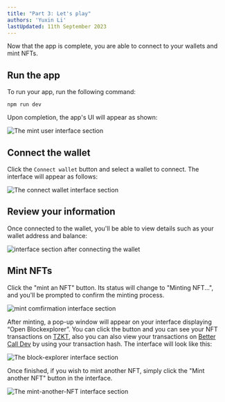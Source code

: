 ```yaml
---
title: "Part 3: Let's play"
authors: 'Yuxin Li'
lastUpdated: 11th September 2023
---
```


Now that the app is complete, you are able to connect to your wallets and mint NFTs.

## Run the app

To run your app, run the following command:
```
npm run dev
```

Upon completion, the app's UI will appear as shown:

![The mint user interface section](/img/tutorials/mint-ui.png "Mint UI")

## Connect the wallet

Click the `Connect wallet` button and select a wallet to connect. The interface will appear as follows:

![The connect wallet interface section](/img/tutorials/wallet-ui.png "Wallet UI")


## Review your information

Once connected to the wallet, you'll be able to view details such as your wallet address and balance:

![interface section after connecting the wallet](/img/tutorials/info-ui.png "Info UI")


## Mint NFTs

Click the "mint an NFT" button. Its status will change to "Minting NFT...", and you'll be prompted to confirm the minting process.

![mint comfirmation interface section](/img/tutorials/mint_confirm.png "Confirm UI")


After minting, a pop-up window will appear on your interface displaying “Open Blockexplorer”. You can click the button and you can see your NFT transactions on [TZKT](https://tzkt.io/), also you can also view your transactions on [Better Call Dev](https://better-call.dev/) by using your transaction hash. The interface will look like this:

![The block-explorer interface section ](/img/tutorials/block-explorer.png "block explorer UI")

Once finished, if you wish to mint another NFT, simply click the "Mint another NFT" button in the interface.

![The mint-another-NFT interface section ](/img/tutorials/mint_another.png "mint another UI")




